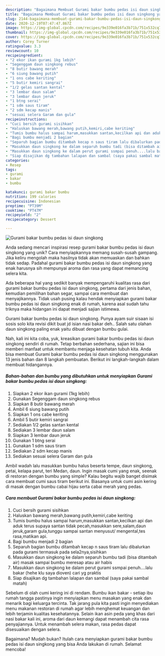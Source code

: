 ```yaml
---
description: "Bagaimana Membuat Gurami bakar bumbu pedas isi daun singkong yang Enak"
title: "Bagaimana Membuat Gurami bakar bumbu pedas isi daun singkong yang Enak"
slug: 2144-bagaimana-membuat-gurami-bakar-bumbu-pedas-isi-daun-singkong-yang-enak
date: 2020-12-19T07:47:47.867Z
image: https://img-global.cpcdn.com/recipes/9e339e016fa3b71b/751x532cq70/gurami-bakar-bumbu-pedas-isi-daun-singkong-foto-resep-utama.jpg
thumbnail: https://img-global.cpcdn.com/recipes/9e339e016fa3b71b/751x532cq70/gurami-bakar-bumbu-pedas-isi-daun-singkong-foto-resep-utama.jpg
cover: https://img-global.cpcdn.com/recipes/9e339e016fa3b71b/751x532cq70/gurami-bakar-bumbu-pedas-isi-daun-singkong-foto-resep-utama.jpg
author: Corey Turner
ratingvalue: 3.3
reviewcount: 10
recipeingredient:
- "2 ekor ikan gurami 1kg lebih"
- "Segenggam daun singkong rebus"
- "8 butir bawang merah"
- "6 siung bawang putih"
- "1 ons cabe keriting"
- "5 butir kemiri sangrai"
- "1/2 gelas santan kental"
- "3 lembar daun salam"
- "3 lembar daun jeruk"
- "1 btng serai"
- "1 sdm saus tiram"
- "2 sdm kecap manis"
- "sesuai selera Garam dan gula"
recipeinstructions:
- "Cuci bersih gurami sisihkan"
- "Haluskan bawang merah,bawang putih,kemiri,cabe keriting"
- "Tumis bumbu halus sampai harum,masukkan santan,kecilkan api dan aduk terus supaya santan tidak pecah,masukkan sere,salam,daun jeruk,garam gula,tunggu sampai santan menyusut/ mengental,tes rasa,matikan api."
- "Bagi bumbu menjadi 2 bagian"
- "Separuh bagian bumbu ditambah kecap n saus tiram lalu dibalurkan pada gurami termasuk pada sela2nya,sisihkan"
- "Masukkan daun singkong ke dalam separuh bumbu tadi (bisa ditambah air) masak sampai bumbu meresap atau air habis"
- "Masukkan daun singkong ke dalam perut gurami ssmpai penuh....lalu bakar (hehe klu saya dioven) cari yg praktis"
- "Siap disajikan dg tambahan lalapan dan sambal (saya pakai sambal matah)"
categories:
- Resep
tags:
- gurami
- bakar
- bumbu

katakunci: gurami bakar bumbu 
nutrition: 199 calories
recipecuisine: Indonesian
preptime: "PT39M"
cooktime: "PT47M"
recipeyield: "2"
recipecategory: Dessert

---
```



![Gurami bakar bumbu pedas isi daun singkong](https://img-global.cpcdn.com/recipes/9e339e016fa3b71b/751x532cq70/gurami-bakar-bumbu-pedas-isi-daun-singkong-foto-resep-utama.jpg)

Anda sedang mencari inspirasi resep gurami bakar bumbu pedas isi daun singkong yang unik? Cara menyiapkannya memang susah-susah gampang. Jika keliru mengolah maka hasilnya tidak akan memuaskan dan bahkan tidak sedap. Padahal gurami bakar bumbu pedas isi daun singkong yang enak harusnya sih mempunyai aroma dan rasa yang dapat memancing selera kita.

Ada beberapa hal yang sedikit banyak mempengaruhi kualitas rasa dari gurami bakar bumbu pedas isi daun singkong, pertama dari jenis bahan, kemudian pemilihan bahan segar, sampai cara membuat dan menyajikannya. Tidak usah pusing kalau hendak menyiapkan gurami bakar bumbu pedas isi daun singkong enak di rumah, karena asal sudah tahu triknya maka hidangan ini dapat menjadi sajian istimewa.

Gurami bakar bumbu pedas isi daun singkong. Punya ayam suir sisaan isi sosis solo kita revisi dikit buat jd isian nasi bakar deh.. Salah satu olahan daun singkong paling enak yaitu dibuat dengan bumbu gulai.


Nah, kali ini kita coba, yuk, kreasikan gurami bakar bumbu pedas isi daun singkong sendiri di rumah. Tetap berbahan sederhana, sajian ini bisa memberi manfaat untuk membantu menjaga kesehatan tubuh kita. Anda bisa membuat Gurami bakar bumbu pedas isi daun singkong menggunakan 13 jenis bahan dan 8 langkah pembuatan. Berikut ini langkah-langkah dalam membuat hidangannya.

<!--inarticleads1-->

##### Bahan-bahan dan bumbu yang dibutuhkan untuk menyiapkan Gurami bakar bumbu pedas isi daun singkong:

1. Siapkan 2 ekor ikan gurami (1kg lebih)
1. Gunakan Segenggam daun singkong rebus
1. Siapkan 8 butir bawang merah
1. Ambil 6 siung bawang putih
1. Siapkan 1 ons cabe keriting
1. Ambil 5 butir kemiri sangrai
1. Sediakan 1/2 gelas santan kental
1. Sediakan 3 lembar daun salam
1. Siapkan 3 lembar daun jeruk
1. Gunakan 1 btng serai
1. Gunakan 1 sdm saus tiram
1. Sediakan 2 sdm kecap manis
1. Sediakan sesuai selera Garam dan gula


Ambil wadah lalu masukkan bumbu halus beserta tempe, daun singkong, petai, kelapa parut, teri Medan, daun. Ingin masak cumi yang enak, seenak di restoran dengan bumbu yang simple? Kalau begitu wajib banget disimak cara membuat cumi saus tiram berikut ini. Biasanya untuk cumi asin kering di masak dengan bumbu cabai hijau serta cabai merah yang pedas. 

<!--inarticleads2-->

##### Cara membuat Gurami bakar bumbu pedas isi daun singkong:

1. Cuci bersih gurami sisihkan
1. Haluskan bawang merah,bawang putih,kemiri,cabe keriting
1. Tumis bumbu halus sampai harum,masukkan santan,kecilkan api dan aduk terus supaya santan tidak pecah,masukkan sere,salam,daun jeruk,garam gula,tunggu sampai santan menyusut/ mengental,tes rasa,matikan api.
1. Bagi bumbu menjadi 2 bagian
1. Separuh bagian bumbu ditambah kecap n saus tiram lalu dibalurkan pada gurami termasuk pada sela2nya,sisihkan
1. Masukkan daun singkong ke dalam separuh bumbu tadi (bisa ditambah air) masak sampai bumbu meresap atau air habis
1. Masukkan daun singkong ke dalam perut gurami ssmpai penuh....lalu bakar (hehe klu saya dioven) cari yg praktis
1. Siap disajikan dg tambahan lalapan dan sambal (saya pakai sambal matah)


Sebelum di olah cumi kering ini di rendam. Bumbu ikan bakar - setiap ibu rumah tangga pastinya ingin menyiapkan menu masakan yang enak dan menarik bagi keluarga tercinta. Tak jarang pula kita pasti ingin menyediakan menu makanan restoran di rumah agar lebih menghemat keuangan dan lebih terjamin kualitas kesehatannya. Selain ikan asin peda yang khas dari nasi bakar kali ini, aroma dari daun kemangi dapat menambah cita rasa penyajiannya. Untuk menambah selera makan, rasa pedas dapat disesuaikan dengan selera. 

Bagaimana? Mudah bukan? Itulah cara menyiapkan gurami bakar bumbu pedas isi daun singkong yang bisa Anda lakukan di rumah. Selamat mencoba!
